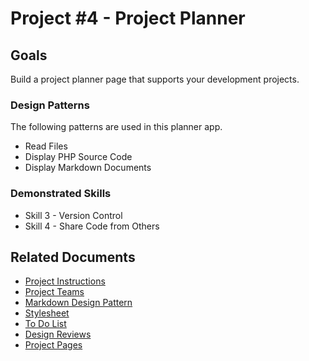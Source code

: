 # Project #4 - Project Planner


## Goals

Build a project planner page that supports your development projects.


### Design Patterns
The following patterns are used in this planner app.

* Read Files
* Display PHP Source Code
* Display Markdown Documents


### Demonstrated Skills
* Skill 3 - Version Control
* Skill 4 - Share Code from Others


## Related Documents
* [Project Instructions](https://shrinking-world.com/unc/bacs350/project/04)
* [Project Teams](doc.php?doc=Teams.md)
* [Markdown Design Pattern](../pattern/markdown)
* [Stylesheet](style.css)
* [To Do List](doc.php?doc=ToDo.md)
* [Design Reviews](doc.php?doc=DesignReview.md)
* [Project Pages](doc.php?doc=Pages.md)
